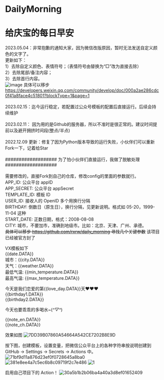# DailyMorning
# 给庆宝的每日早安
2023.05.04：非常抱歉的通知大家，因为微信改版原因，暂时无法发送自定义颜色的文字了。<br>
更新如下：<br>
1）去除自定义颜色、表情符号；（表情符号由替换为“□”改为直接去除）<br>
2）去除尾部/备注内容；<br>
3）去除首行内容。<br>
![image](https://user-images.githubusercontent.com/64049788/236507390-29b4841b-d8db-4d67-a524-80107d093d41.png)
具体可以移步  https://developers.weixin.qq.com/community/develop/doc/000a2ae286cdc0f41a8face4c51801?blockType=1&page=1  <br><br>
2023.02.15：迄今运行稳定，若配置过公众号模板的配置后直接运行。后续会持续维护<br><br>
2023.02.11： 因为用的是Github的服务器，所以不准时是很正常的。建议时间提前以及避开拥挤时间段(整点/半点)<br><br>
2022.12.09 更新：修复了因为Python版本导致的运行失败，小伙伴们可以重新Fork一下，记着给Star<br><br>
################### 为了怕小伙伴们直接运行，我做了脱敏处理###################  <br>
<br>需要修改的，直接Fork到自己的仓库，修改config的里面的参数就行。<br>
APP_ID: 公众平台 appID<br>
APP_SECRET: 公众平台 appSecret<br>
TEMPLATE_ID: 模板 ID<br>
USER_ID: 接收人的 OpenID 多个用换行分隔<br>
BIRTHDAY: 倒数日（原生日），换行分隔，见更新说明。格式如 05-20，1999-11-04 这种<br>
START_DATE: 正数日期，格式：2008-08-08<br>
CITY: 城市，不要加市，准确到地级市。比如：北京、天津、广州、承德。  
~~具体可以移步 https://github.com/rxrw/daily_morning 寻找几个关键参数~~  该项目已经被官方封了  <br>

VX模板如下  
{{date.DATA}}   
城市：{{city.DATA}}   
天气：{{weather.DATA}}   
最低气温: {{min_temperature.DATA}}   
最高气温: {{max_temperature.DATA}}   
  
今天是我们恋爱的第{{love_day.DATA}}天❤❤❤  
{{birthday1.DATA}}  
{{birthday2.DATA}}  
  
今天也要乖乖的多喝水~(*^▽^*)  
  
{{note_en.DATA}}   
{{note_ch.DATA}}  
      
效果如图
![7DD39B07860A54664A542CE7202B8E9D](https://user-images.githubusercontent.com/64049788/187068544-f7a97567-d1f3-42d5-a762-7357c5c3d113.png)

按下图，创建模板，设置变量，把微信公众平台上的各种字符串按说明创建到 GitHub -> Settings -> Secrets -> Actions 中。
![71bf9d11a876d23ef0f0728645a8ba0](https://user-images.githubusercontent.com/9566402/183242301-fd6ab30e-bfe5-4245-b2a9-f690184db307.png)
![381e8ee4a7c5ec6b8c09719f2c7e486](https://user-images.githubusercontent.com/9566402/183242295-4dcf06bb-2083-4883-8745-0af753ca805c.png)
![1](https://user-images.githubusercontent.com/64049788/190543003-2e33fe0c-a278-492e-96fa-3be0b3110e83.png)

启用自己项目下的 Action！
![30a5b1b2b06ba4a40a3d8ef01652409](https://user-images.githubusercontent.com/9566402/183242334-9943c538-ba3d-4d01-8377-d040143b7560.png)

